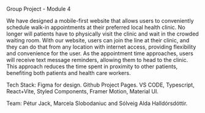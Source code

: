 Group Project - Module 4

We have designed a mobile-first website that allows users to conveniently schedule walk-in appointments at their preferred local health clinic. No longer will patients have to physically visit the clinic and wait in the crowded waiting room. With our website, users can join the line at their clinic, and they can do that from any location with internet access, providing flexibility and convenience for the user. 
As the appointment time approaches, users will receive text message reminders, allowing them to head to the clinic. 
This approach reduces the time spent in proximity to other patients,  benefiting both patients and health care workers. 

Tech Stack:
Figma for design.
Github Project Pages. 
VS CODE, Typescript, React+Vite, Styled Components, Framer Motion, Material UI. 

Team: Pétur Jack, Marcela Slobodaniuc and Sólveig Alda Halldórsdóttir. 